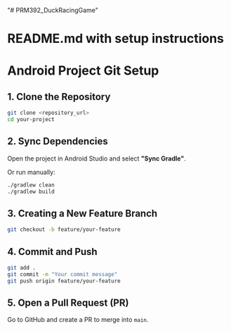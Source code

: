 "# PRM392_DuckRacingGame" 
# README.md with setup instructions

# Android Project Git Setup

## 1. Clone the Repository
```sh
git clone <repository_url>
cd your-project
```

## 2. Sync Dependencies
Open the project in Android Studio and select **"Sync Gradle"**.

Or run manually:
```sh
./gradlew clean
./gradlew build
```

## 3. Creating a New Feature Branch
```sh
git checkout -b feature/your-feature
```

## 4. Commit and Push
```sh
git add .
git commit -m "Your commit message"
git push origin feature/your-feature
```

## 5. Open a Pull Request (PR)
Go to GitHub and create a PR to merge into `main`.
